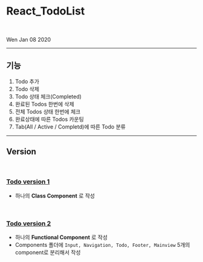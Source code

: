# React_TodoList

<br />

Wen Jan 08 2020

---

## 기능

1. Todo 추가
2. Todo 삭제
3. Todo 상태 체크(Completed)
4. 완료된 Todos 한번에 삭제
5. 전체 Todos 상태 한번에 체크
6. 완료상태에 따른 Todos 카운팅
7. Tab(All / Active / Completd)에 따른 Todo 분류

---

## Version

<br />

### [Todo version 1](https://github.com/kwansikdev/React_TodoList/tree/master/todo-list-class)

- 하나의 **Class Component** 로 작성

<br />

### [Todo version 2](https://github.com/kwansikdev/React_TodoList/tree/master/todo-list-functional)

- 하나의 **Functional Component** 로 작성
- Components 폴더에 `Input, Navigation, Todo, Footer, Mainview` 5개의 component로 분리해서 작성

<br />
